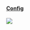 #### [Config](https://github.com/fffranks/dotfiles/tree/master/.config/polybar)

<img src="/screenshots/Polybar TOP.png">
